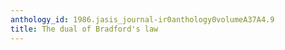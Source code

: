 ```yaml
---
anthology_id: 1986.jasis_journal-ir0anthology0volumeA37A4.9
title: The dual of Bradford's law
---
```

